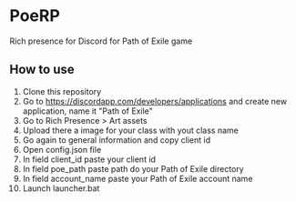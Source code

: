 # PoeRP

Rich presence for Discord for Path of Exile game

## How to use
1. Clone this repository
2. Go to https://discordapp.com/developers/applications and create new application, name it "Path of Exile"
3. Go to Rich Presence > Art assets
4. Upload there a image for your class with yout class name
5. Go again to general information and copy client id
6. Open config.json file
7. In field client_id paste your client id
8. In field poe_path paste path do your Path of Exile directory
9. In field account_name paste your Path of Exile account name
10. Launch launcher.bat
